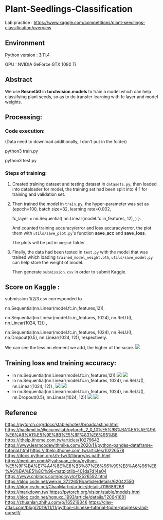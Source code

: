 # Plant-Seedlings-Classification
Lab practice : https://www.kaggle.com/competitions/plant-seedlings-classification/overview

## Environment
Python version : 3.11.4

GPU : NVIDIA GeForce GTX 1080 Ti


## Abstract
We use **Resnet50** in **torchvision.models** to train a model which can help classifying plant seeds, so as to do transfer learning with fc layer and model weights.

## Processing:
### Code execution:
(Data need to download additionally, I don't put in the folder)

python3 train.py

python3 test.py
### Steps of training:
1. Created training dataset and testing dataset in `datasets.py`, then loaded into dataloader for model, the training set had been split into 4:1 for training and validation set.
2. Then trained the model in `train.py`, the hyper-parameter was set as {epoch=100, batch size=32, learning rate=0.002,

   
    fc_layer = nn.Sequential(
        nn.Linear(model.fc.in_features, 12),
        ) }.


   And counted training accuracy/error and loss accuracy/error, the plot them with `utils/save_plot.py`'s function **save_acc** and **save_loss**.

   The plots will be put in `output` folder

4. Finally, the data had been tested in `test.py` with the model that was trained which loading `trained_model_weight.pth`, `utils/save_model.py` can help store the weight of model.

   Then generate `submission.csv` in order to submit Kaggle.


## Score on Kaggle :

submission 1/2/3.csv corresponded to 

nn.Sequential(nn.Linear(model.fc.in_features,12)),

nn.Sequential(nn.Linear(model.fc.in_features, 1024), nn.ReLU(), nn.Linear(1024, 12)) ,

nn.Sequential(nn.Linear(model.fc.in_features, 1024), nn.ReLU(), nn.Dropout(0.5), nn.Linear(1024, 12)), respectively.

We can see the less nn element we add, the higher of the score.
![](kaggle_score.png)
   


## Training loss and training accuracy:
- In nn.Sequential(nn.Linear(model.fc.in_features,12))
![](output/acc1.png)
![](output/loss1.png)
- In nn.Sequential(nn.Linear(model.fc.in_features, 1024), nn.ReLU(), nn.Linear(1024, 12)) ,
![](output/acc2.png)
![](output/loss2.png)
- In nn.Sequential(nn.Linear(model.fc.in_features, 1024), nn.ReLU(), nn.Dropout(0.5), nn.Linear(1024, 12))
![](output/acc3.png)
![](output/loss3.png)



## Reference
https://pytorch.org/docs/stable/notes/broadcasting.html
https://hackmd.io/@ccumvllab/pytorch_2_0_1#%E5%9B%BA%E5%AE%9A%E6%A8%A1%E5%9E%8B%E5%8F%83%E6%95%B8
https://ithelp.ithome.com.tw/articles/10279642
https://www.learncodewithmike.com/2020/11/python-pandas-dataframe-tutorial.html
https://ithelp.ithome.com.tw/articles/10226578
https://docs.python.org/zh-tw/3/library/os.path.html
https://medium.com/@yuhsuan_chou/python-%E5%9F%BA%E7%A4%8E%E8%B3%87%E6%96%99%E8%A6%96%E8%A6%BA%E5%8C%96-matplotlib-401da7d14e04
https://www.cnblogs.com/poloyy/p/12526592.html
https://blog.csdn.net/weixin_37226516/article/details/62042550
https://blog.csdn.net/ChaoMartin/article/details/118686268
https://markdown.tw/
https://pytorch.org/vision/stable/models.html
https://blog.csdn.net/hgnuxc_1993/article/details/120641681
https://zhuanlan.zhihu.com/p/165219346
https://clay-atlas.com/blog/2019/11/11/python-chinese-tutorial-tqdm-progress-and-ourself/
